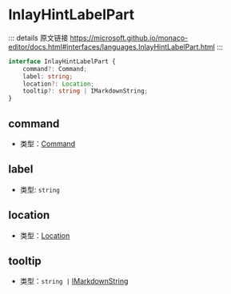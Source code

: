 # InlayHintLabelPart
        
::: details 原文链接
https://microsoft.github.io/monaco-editor/docs.html#interfaces/languages.InlayHintLabelPart.html
:::

```ts
interface InlayHintLabelPart {
    command?: Command;
    label: string;
    location?: Location;
    tooltip?: string | IMarkdownString;
}
```

## command
- 类型：[Command](/api/languages/Command.md)
## label
- 类型: `string`
## location
- 类型：[Location](/api/languages/Location.md)
## tooltip
- 类型：`string |` [IMarkdownString](/api/IMarkdownString.md)